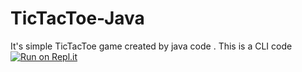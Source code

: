 # TicTacToe-Java
It's simple TicTacToe game created by java code . 
This is a CLI code
[![Run on Repl.it](https://repl.it/badge/github/Bill-ins/TicTacToe-Java)](https://repl.it/github/Bill-ins/TicTacToe-Java)